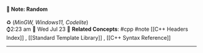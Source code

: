 #### 📝 Note: Random 
 ♻️ (*MinGW, Windows11, Codelite*)   
 ⌚2:23 am  📆 Wed Jul 23
 🔗 **Related Concepts**: #cpp #note [[C++ Headers Index]] , [[Standard Template Library]] , [[C++ Syntax Reference]]
___
